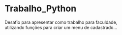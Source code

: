 # Trabalho_Python



<p styles="font-size:15px">Desafio para apresentar como trabalho para faculdade,</br> utilizando funções para criar um menu de cadastrado...<p>
